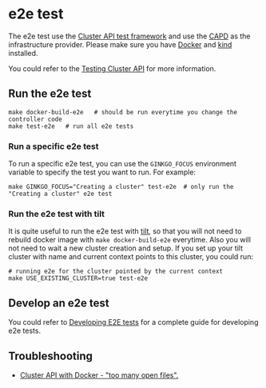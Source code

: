 # e2e test
The e2e test use the [Cluster API test framework](https://pkg.go.dev/sigs.k8s.io/cluster-api/test/framework?tab=doc) and use the [CAPD](https://github.com/kubernetes-sigs/cluster-api/tree/main/test/infrastructure/docker) as the infrastructure provider. Please make sure you have [Docker](https://docs.docker.com/install/) and [kind](https://kind.sigs.k8s.io/) installed.

You could refer to the [Testing Cluster API](https://cluster-api.sigs.k8s.io/developer/testing) for more information.

## Run the e2e test
```shell
make docker-build-e2e   # should be run everytime you change the controller code
make test-e2e   # run all e2e tests
```
### Run a specific e2e test
To run a specific e2e test, you can use the `GINKGO_FOCUS` environment variable to specify the test you want to run. For example:
```shell
make GINKGO_FOCUS="Creating a cluster" test-e2e  # only run the "Creating a cluster" e2e test
```
### Run the e2e test with tilt
It is quite useful to run the e2e test with [tilt](https://cluster-api.sigs.k8s.io/developer/tilt), so that you will not need to rebuild docker image with `make docker-build-e2e` everytime. Also you will not need to wait a new cluster creation and setup. If you set up your tilt cluster with name and current context points to this cluster, you could run:
```shell
# running e2e for the cluster pointed by the current context
make USE_EXISTING_CLUSTER=true test-e2e
```
## Develop an e2e test
You could refer to [Developing E2E tests](https://cluster-api.sigs.k8s.io/developer/e2e) for a complete guide for developing e2e tests.

## Troubleshooting
* [Cluster API with Docker - "too many open files".](https://cluster-api.sigs.k8s.io/user/troubleshooting.html?highlight=too%20many#cluster-api-with-docker----too-many-open-files)